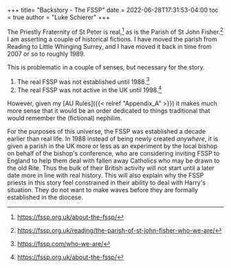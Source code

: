 +++
title= "Backstory - The FSSP"
date = 2022-06-28T17:31:53-04:00
toc = true
author = "Luke Schierer"
+++

The Priestly Fraternity of St Peter is real,[^211219-4] as is the Parish of St
John Fisher.[^211219-5]  I am asserting a couple of historical fictions.  I have
moved the parish from Reading to Little Whinging Surrey, and I have moved it back
in time from 2007 or so to roughly 1989.  

This is problematic in a couple of senses, but necessary for the story.

1. The real FSSP was not established until 1988.[^211219-6]
2. The real FSSP was not active in the UK until 1998.[^211219-7]

However, given my [AU Rules]({{< relref "Appendix_A" >}}) it makes much
more sense that it would be an order dedicated to things traditional that would
remember the (fictional) nephilim.  

For the purposes of this universe, the FSSP was established a decade earlier
than real life.  In 1988 instead of being newly created *anywhere*, it is given
a parish in the UK more or less as an experiment by the local bishop on behalf
of the bishop's conference, who are considering inviting FSSP to England to help
them deal with fallen away Catholics who may be drawn to the old Rite.  Thus the
bulk of their British activity will not start until a later date more in line
with real history.  This will also explain why the FSSP priests in this story
feel constrained in their ability to deal with Harry's situation.  They do not
want to make waves before they are formally established in the diocese.

[^211219-4]: <https://fssp.org.uk/about-the-fssp/>

[^211219-5]: <https://fssp.org.uk/reading/the-parish-of-st-john-fisher-who-we-are/>

[^211219-6]: <https://fssp.com/who-we-are/>

[^211219-7]: <https://fssp.org.uk/about-the-fssp/>

